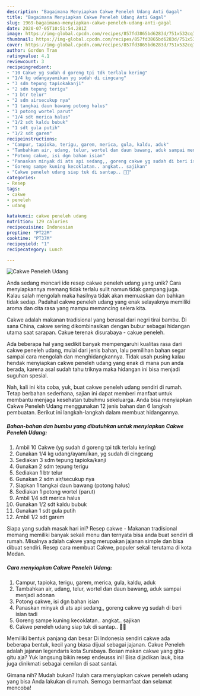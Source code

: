 ```yaml
---
description: "Bagaimana Menyiapkan Cakwe Peneleh Udang Anti Gagal"
title: "Bagaimana Menyiapkan Cakwe Peneleh Udang Anti Gagal"
slug: 1969-bagaimana-menyiapkan-cakwe-peneleh-udang-anti-gagal
date: 2020-07-05T10:51:54.281Z
image: https://img-global.cpcdn.com/recipes/857fd3865bd6283d/751x532cq70/cakwe-peneleh-udang-foto-resep-utama.jpg
thumbnail: https://img-global.cpcdn.com/recipes/857fd3865bd6283d/751x532cq70/cakwe-peneleh-udang-foto-resep-utama.jpg
cover: https://img-global.cpcdn.com/recipes/857fd3865bd6283d/751x532cq70/cakwe-peneleh-udang-foto-resep-utama.jpg
author: Gordon Tran
ratingvalue: 4.1
reviewcount: 3
recipeingredient:
- "10 Cakwe yg sudah d goreng tpi tdk terlalu kering"
- "1/4 kg udangayamikan yg sudah di cingcang"
- "3 sdm tepung tapiokakanji"
- "2 sdm tepung terigu"
- "1 btr telur"
- "2 sdm airsecukup nya"
- "1 tangkai daun bawang potong halus"
- "1 potong wortel parut"
- "1/4 sdt merica halus"
- "1/2 sdt kaldu bubuk"
- "1 sdt gula putih"
- "1/2 sdt garem"
recipeinstructions:
- "Campur, tapioka, terigu, garem, merica, gula, kaldu, aduk"
- "Tambahkan air, udang, telur, wortel dan daun bawang, aduk sampai menjadi adonan"
- "Potong cakwe, isi dgn bahan isian"
- "Panaskan minyak di ats api sedang,, goreng cakwe yg sudah di beri isian tadi"
- "Goreng sampe kuning kecoklatan.. angkat.. sajikan"
- "Cakwe peneleh udang siap tuk di santap.. 🤗😋"
categories:
- Resep
tags:
- cakwe
- peneleh
- udang

katakunci: cakwe peneleh udang 
nutrition: 129 calories
recipecuisine: Indonesian
preptime: "PT22M"
cooktime: "PT37M"
recipeyield: "1"
recipecategory: Lunch

---
```



![Cakwe Peneleh Udang](https://img-global.cpcdn.com/recipes/857fd3865bd6283d/751x532cq70/cakwe-peneleh-udang-foto-resep-utama.jpg)

Anda sedang mencari ide resep cakwe peneleh udang yang unik? Cara menyiapkannya memang tidak terlalu sulit namun tidak gampang juga. Kalau salah mengolah maka hasilnya tidak akan memuaskan dan bahkan tidak sedap. Padahal cakwe peneleh udang yang enak selayaknya memiliki aroma dan cita rasa yang mampu memancing selera kita.

Cakwe adalah makanan tradisional yang berasal dari negri tirai bambu. Di sana China, cakwe sering dikombinasikan dengan bubur sebagai hidangan utama saat sarapan. Cakue terenak disurabaya - cakue peneleh.

Ada beberapa hal yang sedikit banyak mempengaruhi kualitas rasa dari cakwe peneleh udang, mulai dari jenis bahan, lalu pemilihan bahan segar sampai cara mengolah dan menghidangkannya. Tidak usah pusing kalau hendak menyiapkan cakwe peneleh udang yang enak di mana pun anda berada, karena asal sudah tahu triknya maka hidangan ini bisa menjadi suguhan spesial.


Nah, kali ini kita coba, yuk, buat cakwe peneleh udang sendiri di rumah. Tetap berbahan sederhana, sajian ini dapat memberi manfaat untuk membantu menjaga kesehatan tubuhmu sekeluarga. Anda bisa menyiapkan Cakwe Peneleh Udang menggunakan 12 jenis bahan dan 6 langkah pembuatan. Berikut ini langkah-langkah dalam membuat hidangannya.

<!--inarticleads1-->

##### Bahan-bahan dan bumbu yang dibutuhkan untuk menyiapkan Cakwe Peneleh Udang:

1. Ambil 10 Cakwe (yg sudah d goreng tpi tdk terlalu kering)
1. Gunakan 1/4 kg udang/ayam/ikan, yg sudah di cingcang
1. Sediakan 3 sdm tepung tapioka/kanji
1. Gunakan 2 sdm tepung terigu
1. Sediakan 1 btr telur
1. Gunakan 2 sdm air/secukup nya
1. Siapkan 1 tangkai daun bawang (potong halus)
1. Sediakan 1 potong wortel (parut)
1. Ambil 1/4 sdt merica halus
1. Gunakan 1/2 sdt kaldu bubuk
1. Gunakan 1 sdt gula putih
1. Ambil 1/2 sdt garem


Siapa yang sudah masak hari ini? Resep cakwe - Makanan tradisional memang memiliki banyak sekali menu dan ternyata bisa anda buat sendiri di rumah. Misalnya adalah cakwe yang merupakan jajanan simple dan bisa dibuat sendiri. Resep cara membuat Cakwe, populer sekali terutama di kota Medan. 

<!--inarticleads2-->

##### Cara menyiapkan Cakwe Peneleh Udang:

1. Campur, tapioka, terigu, garem, merica, gula, kaldu, aduk
1. Tambahkan air, udang, telur, wortel dan daun bawang, aduk sampai menjadi adonan
1. Potong cakwe, isi dgn bahan isian
1. Panaskan minyak di ats api sedang,, goreng cakwe yg sudah di beri isian tadi
1. Goreng sampe kuning kecoklatan.. angkat.. sajikan
1. Cakwe peneleh udang siap tuk di santap.. 🤗😋


Memiliki bentuk panjang dan besar Di Indonesia sendiri cakwe ada beberapa bentuk, kecil yang biasa dijual sebagai jajanan. Cakue Peneleh adalah jajanan legendaris kota Surabaya. Bosan makan cakwe yang gitu-gitu aja? Yuk langsung bikin resep endeusss ini! Bisa dijadikan lauk, bisa juga dinikmati sebagai cemilan di saat santai. 

Gimana nih? Mudah bukan? Itulah cara menyiapkan cakwe peneleh udang yang bisa Anda lakukan di rumah. Semoga bermanfaat dan selamat mencoba!

